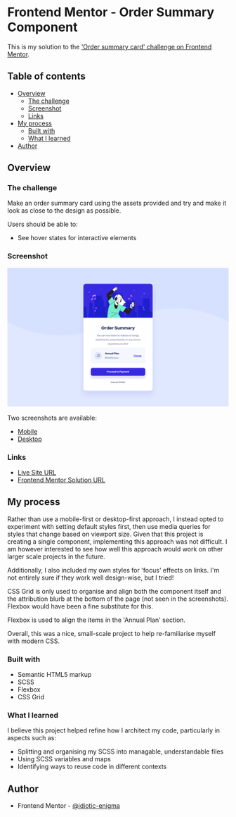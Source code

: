 # Frontend Mentor - Order Summary Component

This is my solution to the ['Order summary card' challenge on Frontend Mentor](https://www.frontendmentor.io/challenges/order-summary-component-QlPmajDUj).

## Table of contents

- [Overview](#overview)
  - [The challenge](#the-challenge)
  - [Screenshot](#screenshot)
  - [Links](#links)
- [My process](#my-process)
  - [Built with](#built-with)
  - [What I learned](#what-i-learned)
- [Author](#author)

## Overview

### The challenge

Make an order summary card using the assets provided and try and make it look as close to the design as possible.

Users should be able to:

- See hover states for interactive elements

### Screenshot

![](./screenshots/desktop.png)

Two screenshots are available:

- [Mobile](./screenshots/mobile.png)
- [Desktop](./screenshots/desktop.png)

### Links

- [Live Site URL](https://idiotic-enigma.github.io/order-summary-component)
- [Frontend Mentor Solution URL](https://www.frontendmentor.io/solutions/order-summary-component-scss-flexbox-css-grid-50r2dk_jb)

## My process

Rather than use a mobile-first or desktop-first approach, I instead opted to experiment with setting default styles first, then use media queries for styles that change based on viewport size. Given that this project is creating a single component, implementing this approach was not difficult. I am however interested to see how well this approach would work on other larger scale projects in the future.

Additionally, I also included my own styles for 'focus' effects on links. I'm not entirely sure if they work well design-wise, but I tried!

CSS Grid is only used to organise and align both the component itself and the attribution blurb at the bottom of the page (not seen in the screenshots). Flexbox would have been a fine substitute for this.

Flexbox is used to align the items in the 'Annual Plan' section.

Overall, this was a nice, small-scale project to help re-familiarise myself with modern CSS.

### Built with

- Semantic HTML5 markup
- SCSS
- Flexbox
- CSS Grid

### What I learned

I believe this project helped refine how I architect my code, particularly in aspects such as:
- Splitting and organising my SCSS into managable, understandable files
- Using SCSS variables and maps
- Identifying ways to reuse code in different contexts

## Author

- Frontend Mentor - [@idiotic-enigma](https://www.frontendmentor.io/profile/idiotic-enigma)